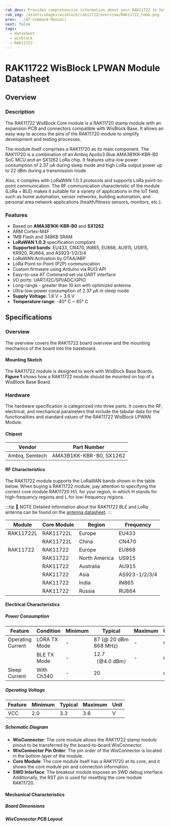 ```yaml
---
rak_desc: Provides comprehensive information about your RAK11722 to help you use it. This information includes technical specifications, characteristics, and requirements, and it also discusses the device components.
rak_img: /assets/images/wisblock/rak11722/overview/RAK11722_home.png
prev: ../AT-Command-Manual/
next: false
tags:
  - datasheet
  - wisblock
  - RAK11722
---
```


# RAK11722 WisBlock LPWAN Module Datasheet


## Overview

### Description

The RAK11722 WisBlock Core module is a RAK11720 stamp module with an expansion PCB and connectors compatible with WisBlock Base. It allows an easy way to access the pins of the RAK11720 module to simplify development and testing processes.

The module itself comprises a RAK11720 as its main component. The RAK11720 is a combination of an Ambiq Apollo3 Blue AMA3B1KK-KBR-B0 SoC MCU and an SX1262 LoRa chip. It features ultra-low power consumption of 2.37&nbsp;uA during sleep mode and high LoRa output power up to 22&nbsp;dBm during a transmission mode

Also, it complies with LoRaWAN 1.0.3 protocols and supports LoRa point-to-point communication. The RF communication characteristic of the module (LoRa + BLE) makes it suitable for a variety of applications in the IoT field, such as home automation, sensor networks, building automation, and personal area network applications (health/fitness sensors, monitors, etc.).


### Features

- Based on **AMA3B1KK-KBR-B0** and **SX1262**
- ARM Cortex-M4F
- 1MB Flash and 348KB SRAM
- **LoRaWAN 1.0.3** specification compliant
- **Supported bands**: EU433, CN470, IN865, EU868, AU915, US915, KR920, RU864, and AS923-1/2/3/4
- LoRaWAN Activation by OTAA/ABP
- LoRa Point-to-Point (P2P) communication
- Custom firmware using Arduino via RUI3 API
- Easy-to-use AT Command set via UART interface
- I/O ports: UART/I2C/SPI/ADC/GPIO
- Long-range - greater than 10&nbsp;km with optimized antenna
- Ultra-low-power consumption of 2.37&nbsp;μA in sleep mode
- **Supply Voltage**: 1.8&nbsp;V ~ 3.6&nbsp;V
- **Temperature range**: -40°&nbsp;C ~ 85°&nbsp;C

## Specifications

### Overview

The overview covers the RAK11722 board overview and the mounting mechanics of the board into the baseboard.

#### Mounting Sketch

The RAK11722 module is designed to work with WisBlock Base Boards. **Figure 1** shows how a RAK11722 module should be mounted on top of a WisBlock Base Board.

<rk-img
  src="/assets/images/wisblock/rak11722/datasheet/mounting.png"
  width="50%"
  caption="RAK11722 Mounting Sketch"
/>

### Hardware

The hardware specification is categorized into three parts. It covers the RF, electrical, and mechanical parameters that include the tabular data for the functionalities and standard values of the RAK11722 WisBlock LPWAN Module.

#### Chipset

| Vendor         | Part Number             |
| -------------- | ----------------------- |
| Ambiq, Semtech | AMA3B1KK-KBR-B0, SX1262 |

#### RF Characteristics

The RAK11722 module supports the LoRaWAN bands shown in the table below. When buying a RAK11722 module, pay attention to specifying the correct core module RAK11720 H/L for your region, in which H stands for high-frequency regions and L for low-frequency regions.

:::tip 📝 NOTE
Detailed information about the RAK11722 BLE and LoRa antenna can be found on the [antenna datasheet](https://downloads.rakwireless.com/LoRa/WisBlock/Accessories/).
:::

| Module    | Core Module | Region        | Frequency     |
| --------- | ----------- | ------------- | ------------- |
| RAK11722L | RAK11722L   | Europe        | EU433         |
|           | RAK11722L   | China         | CN470         |
| RAK11722  | RAK11722    | Europe        | EU868         |
|           | RAK11722    | North America | US915         |
|           | RAK11722    | Australia     | AU915         |
|           | RAK11722    | Asia          | AS923-1/2/3/4 |
|           | RAK11722    | India         | IN865         |
|           | RAK11722    | Russia        | RU864         |

#### Electrical Characteristics

##### Power Consumption

| Feature           | Condition    | Minimum | Typical                              | Maximum | Unit |
| ----------------- | ------------ | ------- | ------------------------------------ | ------- | ---- |
| Operating Current | LORA TX Mode | -       | 87 (@&nbsp;20&nbsp;dBm 868&nbsp;MHz) | -       | mA   |
|                   | BLE TX Mode  | -       | 12.7（@4.0&nbsp;dBm）                | -       | mA   |
| Sleep Current     | With Ch340   | -       | 20                                   |         | uA   |


##### Operating Voltage

| Feature | Minimum | Typical | Maximum | Unit |
| ------- | ------- | ------- | ------- | ---- |
| VCC     | 2.0     | 3.3     | 3.6     | V    |

##### Schematic Diagram

<rk-img
  src="/assets/images/wisblock/rak11722/datasheet/schematic.png"
  width="100%"
  caption="RAK11722 Schematic Diagram"
/>

- **WisConnector**: The core module allows the RAK11722 stamp module pinout to be transferred by the board-to-board WisConnector.
- **WisConnector Pin Order**: The pin order of the WisConnector is located in the bottom layer of the module.
- **Core Module**: The core module itself has a RAK11720 at its core, and it shows the core module pin and connection information.
- **SWD Interface**: The breakout module exposes an SWD debug interface. Additionally, the RST pin is used for resetting the core module RAK11720.

#### Mechanical Characteristics

##### Board Dimensions

<rk-img
  src="/assets/images/wisblock/rak11722/datasheet/board-dimension.png"
  width="80%"
  caption="Mechanical Dimensions"
/>

##### WisConnector PCB Layout

<rk-img
  src="/assets/images/wisblock/rak11722/datasheet/wisconnector.png"
  width="100%"
  caption="WisConnector PCB footprint and recommendations"
/>
